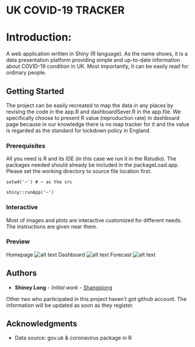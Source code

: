 # UK COVID-19 TRACKER
# Introduction:
A web application written in Shiny (R language). As the name shows, it is a data presentation platform providing simple and up-to-date information about COVID-19 condition in UK. Most importantly, it can be easily read for ordinary people.

## Getting Started
The project can be easily recreated to map the data in any places by revising the code in the app.R and dashboardSever.R in the app.file. We specifically choose to present R value (reproduction rate) in dashboard page because in our knowledge there is no map tracker for it and the value is regarded as the standard for lockdown policy in England.

### Prerequisites

All you need is R and its IDE (in this case we run it in the Rstudio). The packages needed should already be included in the packageLoad.app. Please set the working directory to source file location first. 
```
setwd('~') # ~ as the src

shiny::runApp('~')
```

### Interactive
Most of images and plots are interactive customized for different needs. The instructions are given near them.

### Preview
Homepage
![alt text](https://i.ibb.co/stF4mCz/Screen-Shot-2020-08-01-at-23-50-31.png)
Dashboard
![alt text](https://i.ibb.co/zNNxP6H/Processed-with-MOLDIV.jpg)
Forecast
![alt text](https://i.ibb.co/pzXQdwZ/Screen-Shot-2020-08-01-at-23-52-20.png)

## Authors

* **Shiney Long** - *Initial work* - [Shangxlong](https://github.com/Shangxlong)

Other two who participated in this project haven't got github account. The information will be updated as soon as they register.
## Acknowledgments

* Data source: gov.uk & coronavirus package in R
